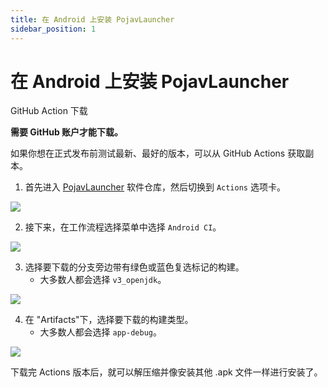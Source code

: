 ```yaml
---
title: 在 Android 上安装 PojavLauncher
sidebar_position: 1
---
```


# 在 Android 上安装 PojavLauncher

GitHub Action 下载

**需要 GitHub 账户才能下载。**

如果你想在正式发布前测试最新、最好的版本，可以从 GitHub Actions 获取副本。

<!--markdownlint-disable ol-prefix-->

1. 首先进入 [PojavLauncher](https://github.com/PojavLauncherTeam/PojavLauncher) 软件仓库，然后切换到 `Actions` 选项卡。

![](https://pojavlauncherteam.github.io/assets/img/Android-Actions-1.96a0b3c7.png)

2. 接下来，在工作流程选择菜单中选择 `Android CI`。

![](https://pojavlauncherteam.github.io/assets/img/Android-Actions-2.99495cb5.png)

3. 选择要下载的分支旁边带有绿色或蓝色复选标记的构建。
    - 大多数人都会选择 `v3_openjdk`。

![](https://pojavlauncherteam.github.io/assets/img/Android-Actions-3.d484abce.png)

4. 在 "Artifacts"下，选择要下载的构建类型。
    - 大多数人都会选择 `app-debug`。

![](https://pojavlauncherteam.github.io/assets/img/Android-Actions-4.07b1b65e.png)

<!--markdownlint-enable ol-prefix-->

下载完 Actions 版本后，就可以解压缩并像安装其他 .apk 文件一样进行安装了。
